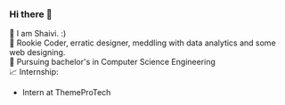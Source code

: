 ### Hi there 👋

:wave: I am Shaivi. :) <br />
👀 Rookie Coder, erratic designer, meddling with data analytics and some web designing.  <br />
🌱 Pursuing bachelor's in Computer Science Engineering <br/>
:chart_with_upwards_trend: Internship: <br/>
- Intern at ThemeProTech
